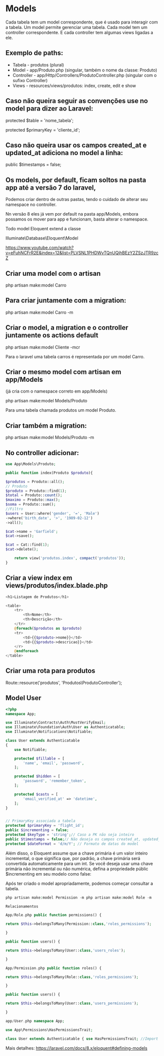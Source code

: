 # Models

Cada tabela tem um model correspondente, que é usado para interagir com a tabela. Um model permite gerenciar uma tabela. Cada model tem um controller correspondente. E cada controller tem algumas views ligadas a ele.

## Exemplo de paths:

- Tabela - produtos (plural)
- Model - app/Produto.php (singular, também o nome da classe: Produto)
- Controller - app/Http/Controllers/ProdutoController.php (singular com o sufixo Controller)
- Views - resources/views/produtos: index, create, edit e show

## Caso não queira seguir as convenções use no model para dizer ao Laravel:

protected $table = 'nome_tabela';

protected $primaryKey = 'cliente_id';

## Caso não queira usar os campos created_at e updated_at adiciona no model a linha:

public $timestamps = false;

## Os models, por default, ficam soltos na pasta app até a versão 7 do laravel, 

Podemos criar dentro de outras pastas, tendo o cuidado de alterar seu namespace no controller.

Nn versão 8 eles já vem por default na pasta app/Models, embora possamos os mover para app e funcionam, basta alterar o namespace.

Todo model Eloquent extend a classe

Illuminate\Database\Eloquent\Model

https://www.youtube.com/watch?v=eFuhNCFrR2E&index=12&list=PLVSNL1PHDWvTQnUQjhBEzY2ZSzJTR9zcZ

## Criar uma model com o artisan

php artisan make:model Carro

## Para criar juntamente com a migration:
php artisan make:model Carro -m

## Criar o model, a migration e o controller juntamente os actions default
php artisan make:model Cliente -mcr

Para o laravel uma tabela carros é representada por um model Carro.

## Criar o mesmo model com artisan em app/Models 

(já cria com o namespace correto em app/Models)

php artisan make:model Models/Produto

Para uma tabela chamada produtos um model Produto.

## Criar também a migration:
php artisan make:model Models/Produto -m

## No controller adicionar:
```php
use App\Models\Produto;

public function index(Produto $produto){

$produtos = Produto::all();
// Produto
$produto = Produto::find(1);
$total = Produto::count();
$maximo = Produto::max();
$soma = Produto::sum();
//Filtro
$users = User::where('gender', '=', 'Male')
->where('birth_date', '>', '1989-02-12')
->all();

$cat->name = 'Garfield';
$cat->save();

$cat = Cat::find(1);
$cat->delete();

	return view('produtos.index', compact('produtos'));
}
```
## Criar a view index em views/produtos/index.blade.php
```php
<h1>Listagem de Produtos</h1>

<table>
	<tr>
		<th>Nome</th>
		<th>Descrição</th>
	</tr>
	@foreach($produtos as $produto)
	<tr>
		<td>{{$produto->nome}}</td>
		<td>{{$produto->descricao}}</td>
	</r>
	@endforeach
</table>
```
## Criar uma rota para produtos

Route::resource('produtos', 'Produtos\ProdutoController');


## Model User
```php
<?php
namespace App;

use Illuminate\Contracts\Auth\MustVerifyEmail;
use Illuminate\Foundation\Auth\User as Authenticatable;
use Illuminate\Notifications\Notifiable;

class User extends Authenticatable
{
    use Notifiable;

    protected $fillable = [
        'name', 'email', 'password',
    ];

    protected $hidden = [
        'password', 'remember_token',
    ];

    protected $casts = [
        'email_verified_at' => 'datetime',
    ];
}


// PrimaryKey associada a tabela
protected $primaryKey = 'flight_id';
public $incrementing = false;
protected $keyType = 'string';// Caso a PK não seja inteiro
public $timestamps = false;// Não deseja os campos created_at, updated_at e deleted_at
protected $dateFormat = 'd/m/Y'; // Formato de datas do model
```
Além disso, o Eloquent assume que a chave primária é um valor inteiro incremental, o que significa que, por padrão, a chave primária será convertida automaticamente para um int. Se você deseja usar uma chave primária não incremental ou não numérica, defina a propriedade públic $incrementing em seu modelo como false:

Após ter criado o model apropriadamente, podemos começar consultar a tabela.

```php
php artisan make:model Permission -m php artisan make:model Role -m

Relacionamentos

App/Role.php public function permissions() {

return $this->belongsToMany(Permission::class,'roles_permissions');

}

public function users() {

return $this->belongsToMany(User::class,'users_roles');

}

App/Permission.php public function roles() {

return $this->belongsToMany(Role::class,'roles_permissions');

}

public function users() {

return $this->belongsToMany(User::class,'users_permissions');

}

app/User.php namespace App;

use App\Permissions\HasPermissionsTrait;

class User extends Authenticatable { use HasPermissionsTrait; //Import The Trait }
```

Mais detalhes:
https://laravel.com/docs/8.x/eloquent#defining-models

